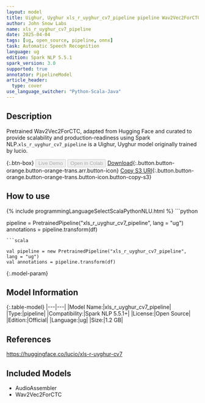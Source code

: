 ```yaml
---
layout: model
title: Uighur, Uyghur xls_r_uyghur_cv7_pipeline pipeline Wav2Vec2ForCTC from lucio
author: John Snow Labs
name: xls_r_uyghur_cv7_pipeline
date: 2025-04-04
tags: [ug, open_source, pipeline, onnx]
task: Automatic Speech Recognition
language: ug
edition: Spark NLP 5.5.1
spark_version: 3.0
supported: true
annotator: PipelineModel
article_header:
  type: cover
use_language_switcher: "Python-Scala-Java"
---
```


## Description

Pretrained Wav2Vec2ForCTC, adapted from Hugging Face and curated to provide scalability and production-readiness using Spark NLP.`xls_r_uyghur_cv7_pipeline` is a Uighur, Uyghur model originally trained by lucio.

{:.btn-box}
<button class="button button-orange" disabled>Live Demo</button>
<button class="button button-orange" disabled>Open in Colab</button>
[Download](https://s3.amazonaws.com/auxdata.johnsnowlabs.com/public/models/xls_r_uyghur_cv7_pipeline_ug_5.5.1_3.0_1743808135660.zip){:.button.button-orange.button-orange-trans.arr.button-icon}
[Copy S3 URI](s3://auxdata.johnsnowlabs.com/public/models/xls_r_uyghur_cv7_pipeline_ug_5.5.1_3.0_1743808135660.zip){:.button.button-orange.button-orange-trans.button-icon.button-copy-s3}

## How to use



<div class="tabs-box" markdown="1">
{% include programmingLanguageSelectScalaPythonNLU.html %}
```python

pipeline = PretrainedPipeline("xls_r_uyghur_cv7_pipeline", lang = "ug")
annotations =  pipeline.transform(df)   

```
```scala

val pipeline = new PretrainedPipeline("xls_r_uyghur_cv7_pipeline", lang = "ug")
val annotations = pipeline.transform(df)

```
</div>

{:.model-param}
## Model Information

{:.table-model}
|---|---|
|Model Name:|xls_r_uyghur_cv7_pipeline|
|Type:|pipeline|
|Compatibility:|Spark NLP 5.5.1+|
|License:|Open Source|
|Edition:|Official|
|Language:|ug|
|Size:|1.2 GB|

## References

https://huggingface.co/lucio/xls-r-uyghur-cv7

## Included Models

- AudioAssembler
- Wav2Vec2ForCTC